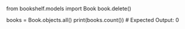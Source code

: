 from bookshelf.models import Book
book.delete()

books = Book.objects.all()
print(books.count())  # Expected Output: 0
